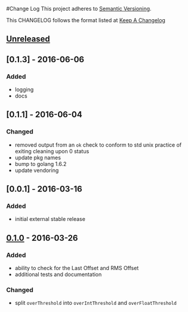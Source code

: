 #Change Log
This project adheres to [Semantic Versioning](http://semver.org/).

This CHANGELOG follows the format listed at [Keep A Changelog](http://keepachangelog.com/)

## [Unreleased]

## [0.1.3] - 2016-06-06
### Added
- logging
- docs

## [0.1.1] - 2016-06-04
### Changed
- removed output from an `ok` check to conform to std unix practice of exiting cleaning upon 0 status
- update pkg names
- bump to golang 1.6.2
- update vendoring

## [0.0.1] - 2016-03-16
### Added
- initial external stable release

## [0.1.0] - 2016-03-26
### Added
- ability to check for the Last Offset and RMS Offset
- additional tests and documentation

### Changed
- split `overThreshold` into `overIntThreshold` and `overFloatThreshold`

[Unreleased]: https://github.com/yieldbot/sensupluginschrony/compare/0.1.0....HEAD
[0.1.0]: https://github.com/yieldbot/sensupluginschrony/compare/0.0.1....0.1.0
